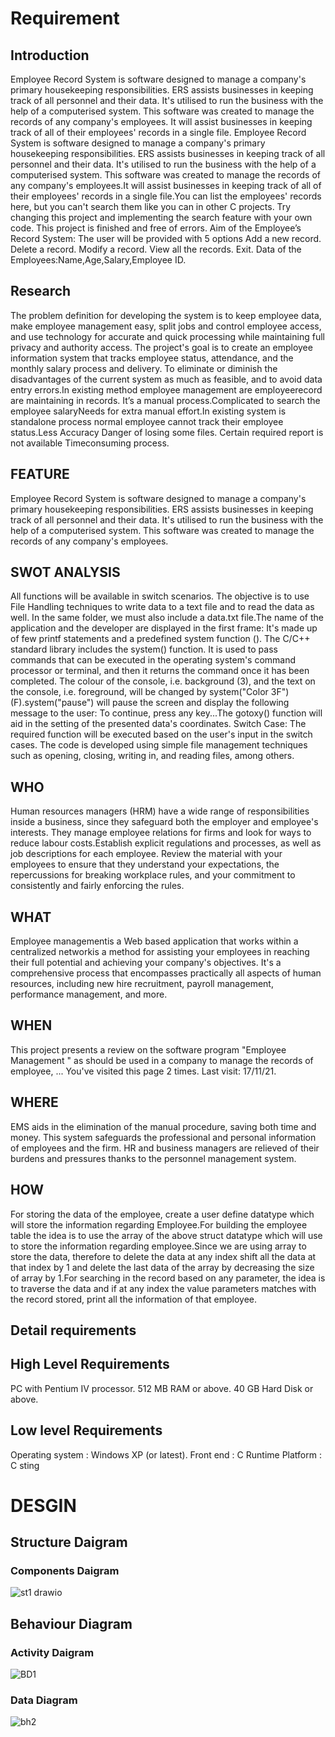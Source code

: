 # Requirement
## Introduction
Employee Record System is software designed to manage a company's primary housekeeping responsibilities. ERS assists businesses in keeping track of all personnel and their data. It's utilised to run the business with the help of a computerised system. This software was created to manage the records of any company's employees. It will assist businesses in keeping track of all of their employees' records in a single file. Employee Record System is software designed to manage a company's primary housekeeping responsibilities. ERS assists businesses in keeping track of all personnel and their data. It's utilised to run the business with the help of a computerised system. This software was created to manage the records of any company's employees.It will assist businesses in keeping track of all of their employees' records in a single file.You can list the employees' records here, but you can't search them like you can in other C projects. Try changing this project and implementing the search feature with your own code. This project is finished and free of errors.                                                                                                                                                                            Aim of the Employee’s Record System: The user will be provided with 5 options Add a
new record.
Delete a record.
Modify a record.
View all the records.
Exit.                                                                                                                                                                            Data of the Employees:Name,Age,Salary,Employee ID.
## Research
The problem definition for developing the system is to keep employee data, make employee management easy, split jobs and control employee access, and use technology for accurate and quick processing while maintaining full privacy and authority access. The project's goal is to create an employee information system that tracks employee status, attendance, and the monthly salary process and delivery. To eliminate or diminish the disadvantages of the current system as much as feasible, and to avoid data entry errors.In existing method employee management are employeerecord are maintaining in records. It’s a manual process.Complicated to search the employee salaryNeeds for extra manual effort.In existing system is standalone process normal employee cannot track their employee status.Less Accuracy Danger of losing some files. Certain required report is not available Timeconsuming process.
## FEATURE
Employee Record System is software designed to manage a company's primary housekeeping responsibilities. ERS assists businesses in keeping track of all personnel and their data. It's utilised to run the business with the help of a computerised system. This software was created to manage the records of any company's employees.
## SWOT ANALYSIS
 All functions will be available in switch scenarios. The objective is to use File Handling techniques to write data to a text file and to read the data as well. In the same folder, we must also include a data.txt file.The name of the application and the developer are displayed in the first frame: It's made up of few printf statements and a predefined system function (). The C/C++ standard library includes the system() function. It is used to pass commands that can be executed in the operating system's command processor or terminal, and then it returns the command once it has been completed. The colour of the console, i.e. background (3), and the text on the console, i.e. foreground, will be changed by system("Color 3F") (F).system("pause") will pause the screen and display the following message to the user: To continue, press any key...The gotoxy() function will aid in the setting of the presented data's coordinates. Switch Case: The required function will be executed based on the user's input in the switch cases. The code is developed using simple file management techniques such as opening, closing, writing in, and reading files, among others.
## WHO
Human resources managers (HRM) have a wide range of responsibilities inside a business, since they safeguard both the employer and employee's interests. They manage employee relations for firms and look for ways to reduce labour costs.Establish explicit regulations and processes, as well as job descriptions for each employee. Review the material with your employees to ensure that they understand your expectations, the repercussions for breaking workplace rules, and your commitment to consistently and fairly enforcing the rules.
## WHAT
 Employee managementis a Web based application that works within a centralized networkis a method for assisting your employees in reaching their full potential and achieving your company's objectives. It's a comprehensive process that encompasses practically all aspects of human resources, including new hire recruitment, payroll management, performance management, and more.
 ## WHEN
 This project presents a review on the software program "Employee Management " as should be used in a company to manage the records of employee, ... You've visited this page 2 times. Last visit: 17/11/21.
 ## WHERE
 EMS aids in the elimination of the manual procedure, saving both time and money. This system safeguards the professional and personal information of employees and the firm. HR and business managers are relieved of their burdens and pressures thanks to the personnel management system.
 ## HOW
 For storing the data of the employee, create a user define datatype which will store the information regarding Employee.For building the employee table the idea is to use the array of the above struct datatype which will use to store the information regarding employee.Since we are using array to store the data, therefore to delete the data at any index shift all the data at that index by 1 and delete the last data of the array by decreasing the size of array by 1.For searching in the record based on any parameter, the idea is to traverse the data and if at any index the value parameters matches with the record stored, print all the information of that employee.
## Detail requirements
## High Level Requirements
PC with Pentium IV processor.
512 MB RAM or above.
40 GB Hard Disk or above.
## Low level Requirements
Operating system : Windows XP (or latest).
Front end : C Runtime
Platform : C sting

# DESGIN
## Structure Daigram
### Components Daigram
![st1 drawio](https://user-images.githubusercontent.com/94293980/143192282-d437be0c-e81b-440e-afe7-49de294f33a3.png)
## Behaviour Diagram
### Activity Daigram
![BD1](https://user-images.githubusercontent.com/94293980/143193848-333e2c6e-95eb-4656-be24-6e4173819708.jpg)
### Data Diagram
![bh2](https://user-images.githubusercontent.com/94293980/143193841-c8a95575-6e09-49fd-9585-96b0292afe93.jpg)
